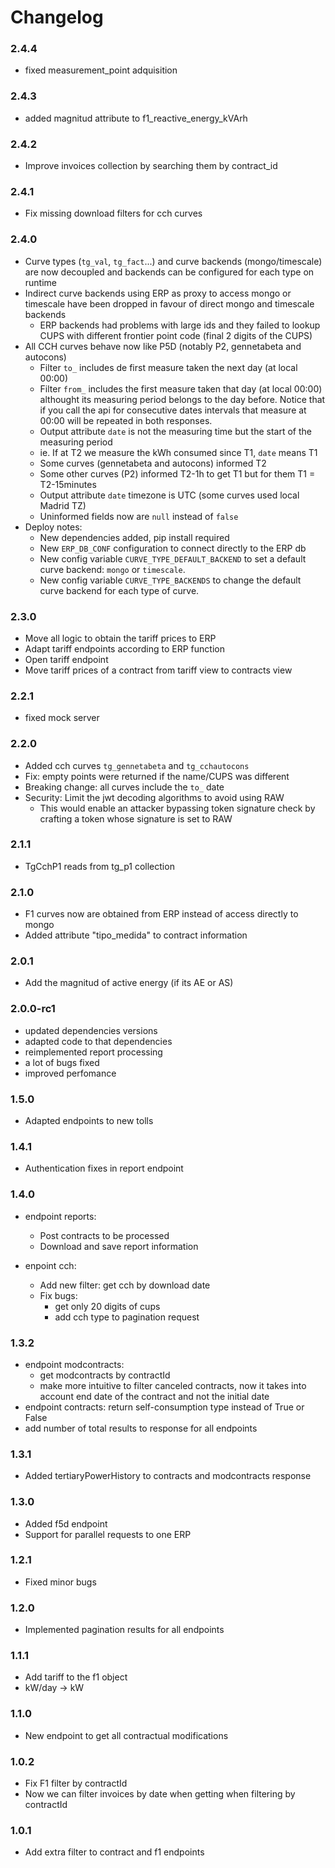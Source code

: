 # Changelog

### 2.4.4
- fixed measurement_point adquisition

### 2.4.3
- added magnitud attribute to f1_reactive_energy_kVArh

### 2.4.2
- Improve invoices collection by searching them by contract_id

### 2.4.1
- Fix missing download filters for cch curves

### 2.4.0

- Curve types (`tg_val`, `tg_fact`...) and curve backends (mongo/timescale)
  are now decoupled and backends can be configured for each type on runtime
- Indirect curve backends using ERP as proxy to access mongo or timescale have
    been dropped in favour of direct mongo and timescale backends
    - ERP backends had problems with large ids and they failed to lookup
      CUPS with different frontier point code (final 2 digits of the CUPS)
- All CCH curves behave now like P5D (notably P2, gennetabeta and autocons)
    - Filter `to_` includes de first measure taken the next day (at local 00:00)
    - Filter `from_` includes the first measure taken that day (at local 00:00)
      althought its measuring period belongs to the day before.
      Notice that if you call the api for consecutive dates intervals that
      measure at 00:00 will be repeated in both responses.
    - Output attribute `date` is not the measuring time but the start of the measuring period
	- ie. If at T2 we measure the kWh consumed since T1, `date` means T1
	- Some curves (gennetabeta and autocons) informed T2
	- Some other curves (P2) informed T2-1h to get T1 but for them T1 = T2-15minutes
    - Output attribute `date` timezone is UTC (some curves used local Madrid TZ)
    - Uninformed fields now are `null` instead of `false`
- Deploy notes:
    - New dependencies added, pip install required
    - New `ERP_DB_CONF` configuration to connect directly to the ERP db
    - New config variable `CURVE_TYPE_DEFAULT_BACKEND` to set a default curve
      backend: `mongo` or `timescale`.
    - New config variable `CURVE_TYPE_BACKENDS` to change the default curve
      backend for each type of curve.

### 2.3.0

- Move all logic to obtain the tariff prices to ERP
- Adapt tariff endpoints according to ERP function
- Open tariff endpoint
- Move tariff prices of a contract from tariff view to contracts view

### 2.2.1

- fixed mock server

### 2.2.0

- Added cch curves `tg_gennetabeta` and `tg_cchautocons`
- Fix: empty points were returned if the name/CUPS was different
- Breaking change: all curves include the `to_` date
- Security: Limit the jwt decoding algorithms to avoid using RAW
  - This would enable an attacker bypassing token signature check
    by crafting a token whose signature is set to RAW

### 2.1.1

- TgCchP1 reads from tg_p1 collection

### 2.1.0

- F1 curves now are obtained from ERP instead of access directly to mongo
- Added attribute "tipo_medida" to contract information

### 2.0.1

- Add the magnitud of active energy (if its AE or AS)

### 2.0.0-rc1

- updated dependencies versions
- adapted code to that dependencies
- reimplemented report processing
- a lot of bugs fixed
- improved perfomance

### 1.5.0

- Adapted endpoints to new tolls

### 1.4.1

- Authentication fixes in report endpoint

### 1.4.0

- endpoint reports:
  - Post contracts to be processed
  - Download and save report information

- enpoint cch:
  - Add new filter: get cch by download date
  - Fix bugs:
    - get only 20 digits of cups
    - add cch type to pagination request

### 1.3.2

- endpoint modcontracts:
  - get modcontracts by contractId
  - make more intuitive to filter canceled contracts, now it takes into account end date of the contract and not the initial date
- endpoint contracts: return self-consumption type instead of True or False
- add number of total results to response for all endpoints

### 1.3.1

- Added tertiaryPowerHistory to contracts and modcontracts response

### 1.3.0

- Added f5d endpoint
- Support for parallel requests to one ERP

### 1.2.1

- Fixed minor bugs

### 1.2.0

- Implemented pagination results for all endpoints

### 1.1.1

- Add tariff to the f1 object
- kW/day -> kW

### 1.1.0

- New endpoint to get all contractual modifications

### 1.0.2

- Fix F1 filter by contractId
- Now we can filter invoices by date when getting when filtering by contractId

### 1.0.1

- Add extra filter to contract and f1 endpoints
